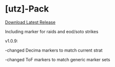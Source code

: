 # [utz]-Pack

[Download Latest Release](https://github.com/sadson-ui/utz-pack/releases/latest/download/utzpack.taco)

Including marker for raids and eod/soto strikes

v1.0.9:

-changed Decima markers to match current strat

-changed ToF markers to match generic marker sets

